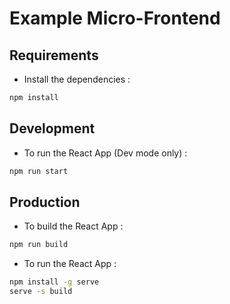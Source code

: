 # Example Micro-Frontend

## Requirements

- Install the dependencies :

```bash
npm install
```

## Development

- To run the React App (Dev mode only) :

```bash
npm run start
```

## Production

- To build the React App :

```bash
npm run build
```

- To run the React App :

```bash
npm install -g serve
serve -s build
```